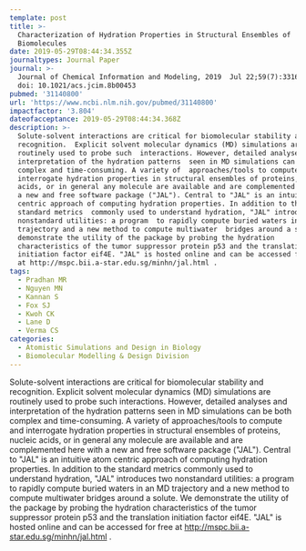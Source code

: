```yaml
---
template: post
title: >-
  Characterization of Hydration Properties in Structural Ensembles of
  Biomolecules
date: 2019-05-29T08:44:34.355Z
journaltypes: Journal Paper
journal: >-
  Journal of Chemical Information and Modeling, 2019  Jul 22;59(7):3316-3329.
  doi: 10.1021/acs.jcim.8b00453
pubmed: '31140800'
url: 'https://www.ncbi.nlm.nih.gov/pubmed/31140800'
impactfactor: '3.804'
dateofacceptance: 2019-05-29T08:44:34.368Z
description: >-
  Solute-solvent interactions are critical for biomolecular stability and
  recognition.  Explicit solvent molecular dynamics (MD) simulations are
  routinely used to probe such  interactions. However, detailed analyses and
  interpretation of the hydration patterns  seen in MD simulations can be both
  complex and time-consuming. A variety of  approaches/tools to compute and
  interrogate hydration properties in structural ensembles of proteins, nucleic
  acids, or in general any molecule are available and are complemented here with
  a new and free software package ("JAL"). Central to "JAL" is an intuitive atom
  centric approach of computing hydration properties. In addition to the
  standard metrics  commonly used to understand hydration, "JAL" introduces two
  nonstandard utilities: a program  to rapidly compute buried waters in an MD
  trajectory and a new method to compute multiwater  bridges around a solute. We
  demonstrate the utility of the package by probing the hydration 
  characteristics of the tumor suppressor protein p53 and the translation
  initiation factor eif4E. "JAL" is hosted online and can be accessed for free
  at http://mspc.bii.a-star.edu.sg/minhn/jal.html .
tags:
  - Pradhan MR
  - Nguyen MN
  - Kannan S
  - Fox SJ
  - Kwoh CK
  - Lane D
  - Verma CS
categories:
  - Atomistic Simulations and Design in Biology
  - Biomolecular Modelling & Design Division
---
```

Solute-solvent interactions are critical for biomolecular stability and recognition. Explicit solvent molecular dynamics (MD) simulations are routinely used to probe such interactions. However, detailed analyses and interpretation of the hydration patterns seen in MD simulations can be both complex and time-consuming. A variety of approaches/tools to compute and interrogate hydration properties in structural ensembles of proteins, nucleic acids, or in general any molecule are available and are complemented here with a new and free software package ("JAL"). Central to "JAL" is an intuitive atom centric approach of computing hydration properties. In addition to the standard metrics commonly used to understand hydration, "JAL" introduces two nonstandard utilities: a program to rapidly compute buried waters in an MD trajectory and a new method to compute multiwater bridges around a solute. We demonstrate the utility of the package by probing the hydration characteristics of the tumor suppressor protein p53 and the translation initiation factor eif4E. "JAL" is hosted online and can be accessed for free at http://mspc.bii.a-star.edu.sg/minhn/jal.html .
